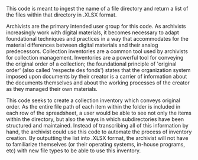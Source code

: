 This code is meant to ingest the name of a file directory and return a list of the files within that directory in .XLSX format. 

Archivists are the primary intended user group for this code. As archivists increasingly work with digital materials, it becomes necessary to adapt foundational techniques and practices in a way that accommodates for the material differences between digital materials and their analog predecessors. Collection inventories are a common tool used by archivists for collection management. Inventories are a powerful tool for conveying the original order of a collection; the foundational principle of 'original order' (also called 'respecte des fonds') states that the organization system imposed upon documents by their creator is a carrier of information about the documents themselves and about the working processes of the creator as they managed their own materials. 

This code seeks to create a collection inventory which conveys original order. As the entire file path of each item within the folder is included in each row of the spreadsheet, a user would be able to see not only the items within the directory, but also the ways in which subdirectories have been structured and maintained. Instead of transcribing all of this information by hand, the archivist could use this code to automate the process of inventory creation. By outputting the list into .XLSX format, the archivist will not have to familiarize themselves (or their operating systems, in-house programs, etc) with new file types to be able to use this inventory. 
